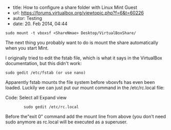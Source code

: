 * title: How to configure a share folder with Linux Mint Guest
* url: https://forums.virtualbox.org/viewtopic.php?f=6&t=60226
* autor: Testing
* date:  20. Feb 2014, 04:44 

```
sudo mount -t vboxsf <ShareNmae> Desktop/VirtualBoxShare/
```

The next thing you probably want to do is mount the share automatically when you start Mint.

I originally tried to edit the fstab file, which is what it says in the VirtualBox documentation, but this didn't work:

```
sudo gedit /etc/fstab (or use nano)
```

Apparently fstab mounts the file system before vboxvfs has even been loaded. Luckily we can just put our mount command in the /etc/rc.local file:

Code: Select all   Expand view
```
        sudo gedit /etc/rc.local
```

Before the"exit 0" command add the mount line from above (you don't need sudo anymore as rc.local will be executed as a superuser.
